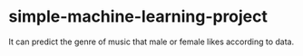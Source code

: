 # simple-machine-learning-project
It can predict the genre of music that male or female likes according to data.
